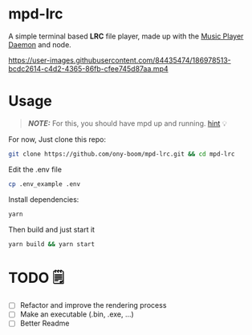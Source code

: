 # mpd-lrc

A simple terminal based **LRC** file player, made up with the [Music Player Daemon](https://www.musicpd.org/) and node.

https://user-images.githubusercontent.com/84435474/186978513-bcdc2614-c4d2-4365-86fb-cfee745d87aa.mp4


# Usage

> **_NOTE:_** For this, you should have mpd up and running.
> [hint](https://wiki.archlinux.org/title/Music_Player_Daemon) 💡

For now, Just clone this repo:
```bash
git clone https://github.com/ony-boom/mpd-lrc.git && cd mpd-lrc
```
Edit the .env file
```bash
cp .env_example .env
```

Install dependencies:
```bash
yarn
```
Then build and just start it
```bash
yarn build && yarn start
```

# TODO 🗒️
- [ ] Refactor and improve the rendering process
- [ ] Make an executable (.bin, .exe, ...)
- [ ] Better Readme
